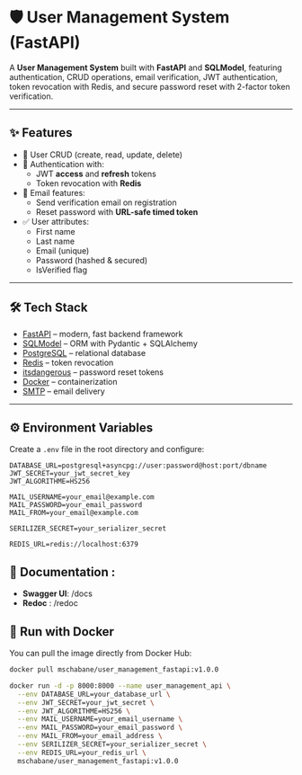 # 🛡️ User Management System (FastAPI)

A **User Management System** built with **FastAPI** and **SQLModel**, featuring authentication, CRUD operations, email verification, JWT authentication, token revocation with Redis, and secure password reset with 2-factor token verification.

---

## ✨ Features

- 👤 User CRUD (create, read, update, delete)
- 🔐 Authentication with:
  - JWT **access** and **refresh** tokens
  - Token revocation with **Redis**
- 📧 Email features:
  - Send verification email on registration
  - Reset password with **URL-safe timed token**
- ✅ User attributes:
  - First name
  - Last name
  - Email (unique)
  - Password (hashed & secured)
  - IsVerified flag

---

## 🛠️ Tech Stack

- [FastAPI](https://fastapi.tiangolo.com/) – modern, fast backend framework
- [SQLModel](https://sqlmodel.tiangolo.com/) – ORM with Pydantic + SQLAlchemy
- [PostgreSQL](https://www.postgresql.org/) – relational database
- [Redis](https://redis.io/) – token revocation
- [itsdangerous](https://pythonhosted.org/itsdangerous/) – password reset tokens
- [Docker](https://www.docker.com/) – containerization
- [SMTP](https://docs.python.org/3/library/smtplib.html) – email delivery

---

## ⚙️ Environment Variables

Create a `.env` file in the root directory and configure:

```env
DATABASE_URL=postgresql+asyncpg://user:password@host:port/dbname
JWT_SECRET=your_jwt_secret_key
JWT_ALGORITHME=HS256

MAIL_USERNAME=your_email@example.com
MAIL_PASSWORD=your_email_password
MAIL_FROM=your_email@example.com

SERILIZER_SECRET=your_serializer_secret

REDIS_URL=redis://localhost:6379
```
## 📓 Documentation :
- **Swagger UI**: /docs
- **Redoc** : /redoc

## 🚀 Run with Docker

You can pull the image directly from Docker Hub:

```bash
docker pull mschabane/user_management_fastapi:v1.0.0

docker run -d -p 8000:8000 --name user_management_api \
  --env DATABASE_URL=your_database_url \
  --env JWT_SECRET=your_jwt_secret \
  --env JWT_ALGORITHME=HS256 \
  --env MAIL_USERNAME=your_email_username \
  --env MAIL_PASSWORD=your_email_password \
  --env MAIL_FROM=your_email_address \
  --env SERILIZER_SECRET=your_serializer_secret \
  --env REDIS_URL=your_redis_url \
  mschabane/user_management_fastapi:v1.0.0
```


